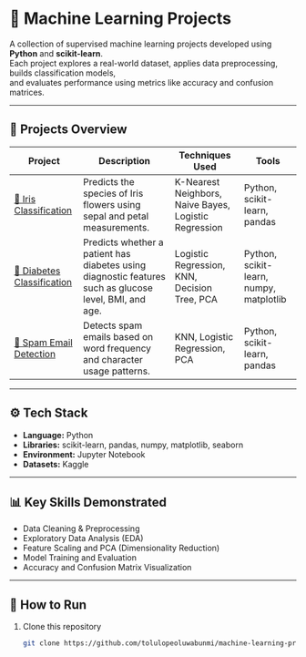 # 🧠 Machine Learning Projects

A collection of supervised machine learning projects developed using **Python** and **scikit-learn**.  
Each project explores a real-world dataset, applies data preprocessing, builds classification models,  
and evaluates performance using metrics like accuracy and confusion matrices.

---

## 📂 Projects Overview

| Project | Description | Techniques Used | Tools |
|----------|--------------|----------------|-------|
| [🌸 Iris Classification](machine_learning/iris_classification) | Predicts the species of Iris flowers using sepal and petal measurements. | K-Nearest Neighbors, Naive Bayes, Logistic Regression | Python, scikit-learn, pandas |
| [💉 Diabetes Classification](machine_learning/diabetes_classification) | Predicts whether a patient has diabetes using diagnostic features such as glucose level, BMI, and age. | Logistic Regression, KNN, Decision Tree, PCA | Python, scikit-learn, numpy, matplotlib |
| [📧 Spam Email Detection](machine_learning/spam_classification) | Detects spam emails based on word frequency and character usage patterns. | KNN, Logistic Regression, PCA | Python, scikit-learn, pandas |

---

## ⚙️ Tech Stack

- **Language:** Python  
- **Libraries:** scikit-learn, pandas, numpy, matplotlib, seaborn  
- **Environment:** Jupyter Notebook  
- **Datasets:** Kaggle  

---

## 📊 Key Skills Demonstrated

- Data Cleaning & Preprocessing  
- Exploratory Data Analysis (EDA)  
- Feature Scaling and PCA (Dimensionality Reduction)  
- Model Training and Evaluation  
- Accuracy and Confusion Matrix Visualization  

---

## 🚀 How to Run

1. Clone this repository  
   ```bash
   git clone https://github.com/tolulopeoluwabunmi/machine-learning-projects.git
